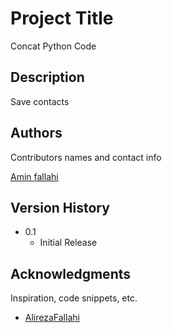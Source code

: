 # Project Title

Concat Python Code

## Description

Save contacts

## Authors

Contributors names and contact info
  
[Amin fallahi](aminfallahi87@gmail.com)

## Version History

* 0.1
    * Initial Release

## Acknowledgments

Inspiration, code snippets, etc.
* [AlirezaFallahi](https://github.com/miralirezafallahi)